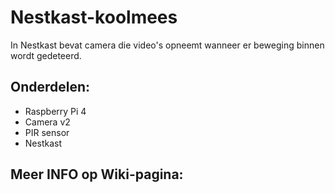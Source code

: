 # Nestkast-koolmees

In Nestkast bevat camera die video's opneemt wanneer er beweging binnen wordt gedeteerd.

## Onderdelen:
- Raspberry Pi 4
- Camera v2
- PIR sensor
- Nestkast

## Meer INFO op Wiki-pagina:
